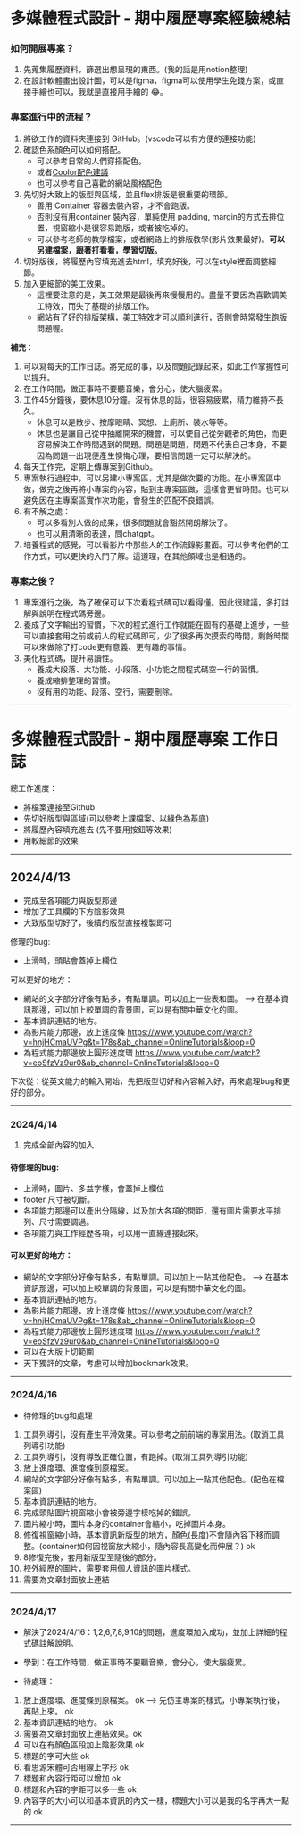 # 多媒體程式設計 - 期中履歷專案經驗總結

### 如何開展專案？

1. 先蒐集履歷資料，篩選出想呈現的東西。(我的話是用notion整理)
2. 在設計軟體畫出設計圖，可以是figma，figma可以使用學生免錢方案，或直接手繪也可以，我就是直接用手繪的 😂。

### 專案進行中的流程？

1. 將欲工作的資料夾連接到 GitHub。(vscode可以有方便的連接功能)
2. 確認色系顏色可以如何搭配。
    - 可以參考日常的人們穿搭配色。
    - 或者[Coolor配色建議](https://coolors.co/palettes/trending)
    - 也可以參考自己喜歡的網站風格配色
3. 先切好大致上的版型與區域，並且flex排版是很重要的環節。
    - 善用 Container 容器去裝內容，才不會跑版。
    - 否則沒有用container 裝內容，單純使用 padding, margin的方式去排位置，視窗縮小是很容易跑版，或者被吃掉的。
    - 可以參考老師的教學檔案，或者網路上的排版教學(影片效果最好)。**可以另建檔案，跟著打看看，學習切版。**
4. 切好版後，將履歷內容填充進去html，填充好後，可以在style裡面調整細節。
5. 加入更細節的美工效果。
    - 這裡要注意的是，美工效果是最後再來慢慢用的。盡量不要因為喜歡調美工特效，而失了基礎的排版工作。
    - 網站有了好的排版架構，美工特效才可以順利進行，否則會時常發生跑版問題喔。

**補充**：
1. 可以寫每天的工作日誌。將完成的事，以及問題記錄起來，如此工作掌握性可以提升。
2. 在工作時間，做正事時不要聽音樂，會分心，使大腦疲累。
3. 工作45分鐘後，要休息10分鐘。沒有休息的話，很容易疲累，精力維持不長久。
    - 休息可以是散步、按摩眼睛、冥想、上廁所、裝水等等。
    - 休息也是讓自己從中抽離開來的機會，可以使自己從旁觀者的角色，而更容易解決工作時間遇到的問題。問題是問題，問題不代表自己本身，不要因為問題一出現便產生懊悔心理，要相信問題一定可以解決的。
4. 每天工作完，定期上傳專案到Github。
5. 專案執行過程中，可以另建小專案區，尤其是做次要的功能。在小專案區中做，做完之後再將小專案的內容，貼到主專案區做，這樣會更省時間。也可以避免因在主專案區實作次功能，會發生的匹配不良錯誤。
6. 有不解之處：
    - 可以多看別人做的成果，很多問題就會豁然開朗解決了。
    - 也可以用清晰的表達，問chatgpt。
7. 培養程式的感覺，可以看影片中那些人的工作流錄影畫面。可以參考他們的工作方式，可以更快的入門了解。這道理，在其他領域也是相通的。

### 專案之後？

1. 專案進行之後，為了確保可以下次看程式碼可以看得懂。因此很建議，多打註解與說明在程式碼旁邊。
2. 養成了文字輸出的習慣，下次的程式進行工作就能在固有的基礎上進步，一些可以直接套用之前或前人的程式碼即可，少了很多再次摸索的時間，剩餘時間可以來做除了打code更有意義、更有趣的事情。
3. 美化程式碼，提升易讀性。
    - 養成大段落、大功能、小段落、小功能之間程式碼空一行的習慣。
    - 養成縮排整理的習慣。
    - 沒有用的功能、段落、空行，需要刪除。

---

# 多媒體程式設計 - 期中履歷專案 工作日誌

總工作進度：
- 將檔案連接至Github 
- 先切好版型與區域(可以參考上課檔案、以綠色為基底)
- 將履歷內容填充進去 (先不要用按鈕等效果)
- 用較細節的效果
---
## 2024/4/13 

- 完成至各項能力與版型那邊
- 增加了工具欄的下方陰影效果
- 大致版型切好了，後續的版型直接複製即可

修理的bug:
- 上滑時，頭貼會蓋掉上欄位

可以更好的地方：
- 網站的文字部分好像有點多，有點單調。可以加上一些表和圖。
--> 在基本資訊那邊，可以加上較單調的背景圖，可以是有關中華文化的圖。
- 基本資訊連結的地方。
- 為影片能力那邊，放上進度條
https://www.youtube.com/watch?v=hnjHCmaUVPg&t=178s&ab_channel=OnlineTutorials&loop=0
- 為程式能力那邊放上圓形進度環
https://www.youtube.com/watch?v=eoSfzVz9ur0&ab_channel=OnlineTutorials&loop=0

下次從：從英文能力的輸入開始，先把版型切好和內容輸入好，再來處理bug和更好的部分。

---
### 2024/4/14
1. 完成全部內容的加入

#### 待修理的bug:
- 上滑時，圖片、多益字樣，會蓋掉上欄位
- footer 尺寸被切斷。
- 各項能力那邊可以產出分隔線，以及加大各項的間距，還有圖片需要水平排列、尺寸需要調過。
- 各項能力與工作經歷各項，可以用一直線連接起來。

#### 可以更好的地方：
- 網站的文字部分好像有點多，有點單調。可以加上一點其他配色。
--> 在基本資訊那邊，可以加上較單調的背景圖，可以是有關中華文化的圖。
- 基本資訊連結的地方。
- 為影片能力那邊，放上進度條
https://www.youtube.com/watch?v=hnjHCmaUVPg&t=178s&ab_channel=OnlineTutorials&loop=0
- 為程式能力那邊放上圓形進度環
https://www.youtube.com/watch?v=eoSfzVz9ur0&ab_channel=OnlineTutorials&loop=0
- 可以在大版上切範圍
- 天下獨評的文章，考慮可以增加bookmark效果。

---
### 2024/4/16 

- 待修理的bug和處理
1. 工具列導引，沒有產生平滑效果。可以參考之前前端的專案用法。(取消工具列導引功能)
2. 工具列導引，沒有導致正確位置，有跑掉。(取消工具列導引功能)
3. 放上進度環、進度條到原檔案。
4. 網站的文字部分好像有點多，有點單調。可以加上一點其他配色。(配色在檔案區)
5. 基本資訊連結的地方。
6. 完成頭貼圖片視窗縮小會被旁邊字樣吃掉的錯誤。
7. 圖片縮小時，圖片本身的container會縮小，吃掉圖片本身。
8. 修復視窗縮小時，基本資訊新版型的地方，顏色(長度)不會隨內容下移而調整。(container如何因視窗放大縮小，隨內容長高變化而伸展？) ok
9. 8修復完後，套用新版型至隨後的部分。
10. 校外經歷的圖片，需要套用個人資訊的圖片樣式。
11. 需要為文章封面放上連結
---
### 2024/4/17

- 解決了2024/4/16：1,2,6,7,8,9,10的問題，進度環加入成功，並加上詳細的程式碼註解說明。
- 學到：在工作時間，做正事時不要聽音樂，會分心，使大腦疲累。

- 待處理：
1. 放上進度環、進度條到原檔案。 ok
--> 先仿主專案的樣式，小專案執行後，再貼上來。 ok
2. 基本資訊連結的地方。 ok
3. 需要為文章封面放上連結效果。ok
4. 可以在有顏色區段加上陰影效果 ok
5. 標題的字可大些 ok
6. 看思源宋體可否用線上字形 ok
7. 標題和內容行距可以增加 ok
9. 標題和內容的字距可以多一些 ok
10. 內容字的大小可以和基本資訊的內文一樣，標題大小可以是我的名字再大一點的 ok
---



